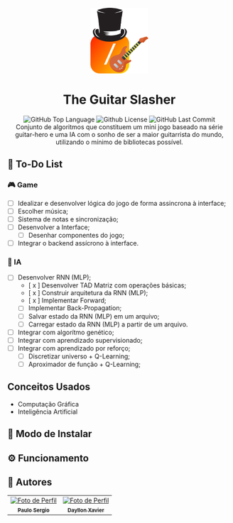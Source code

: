 <p align="center">
    <img src="./readme-files/logo.png" width="130">
</p>

<h1 align="center">
    The Guitar Slasher
</h1>

<p align="center">
    <img alt="GitHub Top Language" src="https://img.shields.io/github/languages/top/Paulo092/the-guitar-slasher" />
    <img alt="Github License" src="https://img.shields.io/github/license/Paulo092/the-guitar-slasher" />
    <img alt="GitHub Last Commit" src="https://img.shields.io/github/last-commit/Paulo092/the-guitar-slasher" />
    <br>
    Conjunto de algoritmos que constituem um mini jogo baseado na série guitar-hero e uma IA com o sonho de ser a maior guitarrista do mundo, utilizando o mínimo de bibliotecas possível.
</p>

## 📝 To-Do List

### 🎮 Game
- [ ] Idealizar e desenvolver lógica do jogo de forma assincrona à interface;
- [ ]  Escolher música;
- [ ]  Sistema de notas e sincronização;
- [ ]  Desenvolver a Interface;
    - [ ]  Desenhar componentes do jogo;
- [ ]  Integrar o backend assícrono à interface.

### 🧠 IA
- [ ] Desenvolver RNN (MLP);
    - [ x ] Desenvolver TAD Matriz com operações básicas;
    - [ x ] Construir arquitetura da RNN (MLP);
    - [ x ] Implementar Forward;
    - [ ] Implementar Back-Propagation;
    - [ ] Salvar estado da RNN (MLP) em um arquivo;
    - [ ] Carregar estado da RNN (MLP) a partir de um arquivo.
- [ ] Integrar com algorítmo genético;
- [ ] Integrar com aprendizado supervisionado;
- [ ] Integrar com aprendizado por reforço;
    - [ ] Discretizar universo + Q-Learning;
    - [ ] Aproximador de função + Q-Learning;

## Conceitos Usados
- Computação Gráfica
- Inteligência Artificial

## 🔧 Modo de Instalar

## ⚙️ Funcionamento

## 👥 Autores

<table align="center">
    <tr>
      <td align="center">
        <a href="https://github.com/Paulo092">
            <img src="https://avatars.githubusercontent.com/u/28546848?v=4" width="100px;" alt="Foto de Perfil"/><br>
            <sub>
              <b>Paulo Sergio</b>
            </sub>
        </a>
    </td>
      <td align="center">
        <a href="https://github.com/DayllonXavier">
            <img src="https://avatars.githubusercontent.com/u/34678695?v=4" width="100px;" alt="Foto de Perfil"/><br>
            <sub>
              <b>Dayllon Xavier</b>
            </sub>
        </a>
    </td>
    </tr>
</table>
